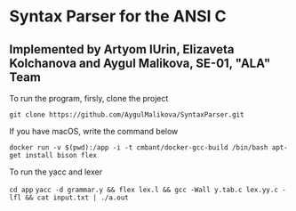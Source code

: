 # Syntax Parser for the ANSI C

## Implemented by Artyom IUrin, Elizaveta Kolchanova and Aygul Malikova, SE-01, "ALA" Team

To run the program, firsly, clone the project

`git clone https://github.com/AygulMalikova/SyntaxParser.git`

If you have macOS, write the command below

`docker run -v $(pwd):/app -i -t cmbant/docker-gcc-build /bin/bash apt-get install bison flex`

To run the yacc and lexer

`cd app`
`yacc -d grammar.y && flex lex.l && gcc -Wall y.tab.c lex.yy.c -lfl && cat input.txt | ./a.out`
